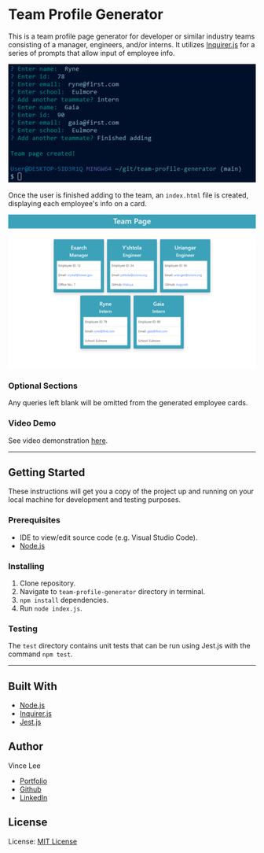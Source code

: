 # Team Profile Generator

This is a team profile page generator for developer or similar industry teams consisting of a manager, engineers, and/or interns. It utilizes [Inquirer.js](https://www.npmjs.com/package/inquirer) for a series of prompts that allow input of employee info.

![Terminal inputs](./images/terminal.png)

Once the user is finished adding to the team, an `index.html` file is created, displaying each employee's info on a card.

![Generated page](./images/team-profile.png)

### Optional Sections

Any queries left blank will be omitted from the generated employee cards.

### Video Demo

See video demonstration [here](https://drive.google.com/file/d/1Fl8bUa2DnGrOZGK57duejcwkFQkvFrZh/view?usp=sharing).

---

## Getting Started

These instructions will get you a copy of the project up and running on your local machine for development and testing purposes. 

### Prerequisites

* IDE to view/edit source code (e.g. Visual Studio Code).
* [Node.js](https://nodejs.org/en/)

### Installing

1. Clone repository.
1. Navigate to `team-profile-generator` directory in terminal.
1. `npm install` dependencies.
1. Run `node index.js`.

### Testing

The `test` directory contains unit tests that can be run using Jest.js with the command `npm test`.

---

## Built With

* [Node.js](https://nodejs.org/en/)
* [Inquirer.js](https://www.npmjs.com/package/inquirer)
* [Jest.js](https://jestjs.io/)

## Author

Vince Lee
- [Portfolio](https://starryblue7.github.io/portfolio-ii/)
- [Github](https://github.com/StarryBlue7)
- [LinkedIn](https://www.linkedin.com/in/vince-lee/)

## License

License: [MIT License](https://vince-lee.mit-license.org/)